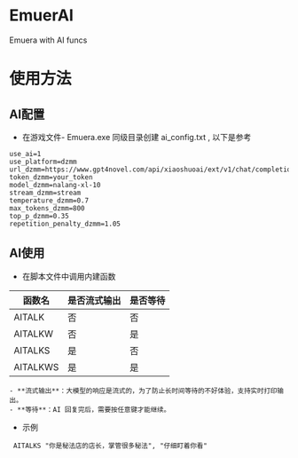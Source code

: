 # EmuerAI
Emuera with AI funcs


# 使用方法
## AI配置

- 在游戏文件- Emuera.exe 同级目录创建 ai_config.txt , 以下是参考
```properties
use_ai=1
use_platform=dzmm
url_dzmm=https://www.gpt4novel.com/api/xiaoshuoai/ext/v1/chat/completions
token_dzmm=your_token
model_dzmm=nalang-xl-10
stream_dzmm=stream
temperature_dzmm=0.7
max_tokens_dzmm=800
top_p_dzmm=0.35
repetition_penalty_dzmm=1.05
```
## AI使用
- 在脚本文件中调用内建函数

| 函数名   | 是否流式输出 | 是否等待 |
|----------|--------------|----------|
| AITALK   | 否           | 否       |
| AITALKW  | 否           | 是       |
| AITALKS  | 是           | 否       |
| AITALKWS | 是           | 是       |

    - **流式输出**：大模型的响应是流式的，为了防止长时间等待的不好体验，支持实时打印输出。
    - **等待**：AI 回复完后，需要按任意键才能继续。
- 示例
```Emuera
 AITALKS "你是秘法店的店长，掌管很多秘法", "仔细盯着你看"
```
